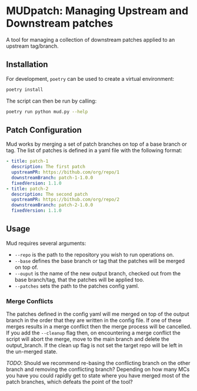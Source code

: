 # MUDpatch: Managing Upstream and Downstream patches 

A tool for managing a collection of downstream patches applied to an upstream tag/branch.

## Installation

For development, `poetry` can be used to create a virtual environment:

```bash
poetry install
```

The script can then be run by calling:

```bash
poetry run python mud.py --help
```

## Patch Configuration

Mud works by merging a set of patch branches on top of a base branch or tag. The list of 
patches is defined in a yaml file with the following format:

```yaml
- title: patch-1
  description: The first patch
  upstreamPR: https://bithub.com/org/repo/1
  downstreamBranch: patch-1-1.0.0
  fixedVersion: 1.1.0
- title: patch-2
  description: The second patch
  upstreamPR: https://bithub.com/org/repo/2
  downstreamBranch: patch-2-1.0.0
  fixedVersion: 1.1.0
```

## Usage

Mud requires several arguments:
- `--repo` is the path to the repository you wish to run operations on. 
- `--base` defines the base branch or tag that the patches will be merged on top of. 
- `--ouput` is the name of the new output branch, checked out from the base branch/tag, 
that the patches will be applied too. 
- `--patches` sets the path to the patches config yaml. 

### Merge Conflicts 

The patches defined in the config yaml will me merged on top of the output branch in the 
order that they are written in the config file. If one of these merges results in a merge
conflict then the merge process will be cancelled. If you add the `--cleanup` flag then,
on encountering a merge conflict the script will abort the merge, move to the main branch
and delete the output_branch. If the clean up flag is not set the target repo will be left 
in the un-merged state.

_TODO_: Should we recommend re-basing the conflicting branch on the other branch and 
removing the conflicting branch? Depending on how many MCs you have you could rapidly get
to state where you have merged most of the patch branches, which defeats the point of the 
tool?
